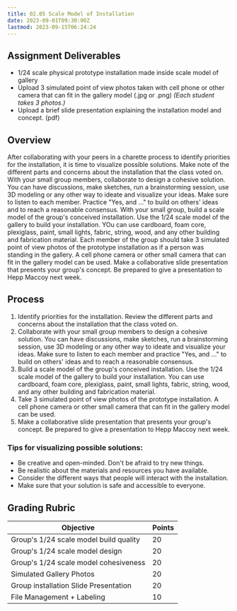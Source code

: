 ```yaml
---
title: 02.05 Scale Model of Installation
date: 2023-09-01T09:30:00Z
lastmod: 2023-09-15T06:24:24
---
```


## Assignment Deliverables

- 1/24 scale physical prototype installation made inside scale model of gallery
- Upload 3 simulated point of view photos taken with cell phone or other camera that can fit in the gallery model (.jpg or .png) _(Each student takes 3 photos.)_
- Upload a brief slide presentation explaining the installation model and concept. (pdf)

## Overview

After collaborating with your peers in a charette process to identify priorities for the installation, it is time to visualize possible solutions. Make note of the different parts and concerns about the installation that the class voted on. With your small group members, collaborate to design a cohesive solution. You can have discussions, make sketches, run a brainstorming session, use 3D modeling or any other way to ideate and visualize your ideas. Make sure to listen to each member. Practice "Yes, and ..." to build on others' ideas and to reach a reasonable consensus. With your small group, build a scale model of the group's conceived installation. Use the 1/24 scale model of the gallery to build your installation. YOu can use cardboard, foam core, plexiglass, paint, small lights, fabric, string, wood, and any other building and fabrication material. Each member of the group should take 3 simulated point of view photos of the prototype installation as if a person was standing in the gallery. A cell phone camera or other small camera that can fit in the gallery model can be used. Make a collaborative slide presentation that presents your group's concept. Be prepared to give a presentation to Hepp Maccoy next week.

## Process

1. Identify priorities for the installation. Review the different parts and concerns about the installation that the class voted on.
2. Collaborate with your small group members to design a cohesive solution. You can have discussions, make sketches, run a brainstorming session, use 3D modeling or any other way to ideate and visualize your ideas. Make sure to listen to each member and practice "Yes, and ..." to build on others' ideas and to reach a reasonable consensus.
3. Build a scale model of the group's conceived installation. Use the 1/24 scale model of the gallery to build your installation. You can use cardboard, foam core, plexiglass, paint, small lights, fabric, string, wood, and any other building and fabrication material.
4. Take 3 simulated point of view photos of the prototype installation. A cell phone camera or other small camera that can fit in the gallery model can be used.
5. Make a collaborative slide presentation that presents your group's concept. Be prepared to give a presentation to Hepp Maccoy next week.

### Tips for visualizing possible solutions:

- Be creative and open-minded. Don't be afraid to try new things.
- Be realistic about the materials and resources you have available.
- Consider the different ways that people will interact with the installation.
- Make sure that your solution is safe and accessible to everyone.

## Grading Rubric

<div class="responsive-table-markdown">

| Objective                              | Points |
| -------------------------------------- | ------ |
| Group's 1/24 scale model build quality | 20     |
| Group's 1/24 scale model design        | 20     |
| Group's 1/24 scale model cohesiveness  | 20     |
| Simulated Gallery Photos               | 20     |
| Group installation Slide Presentation  | 20     |
| File Management + Labeling             | 10     |

</div>
